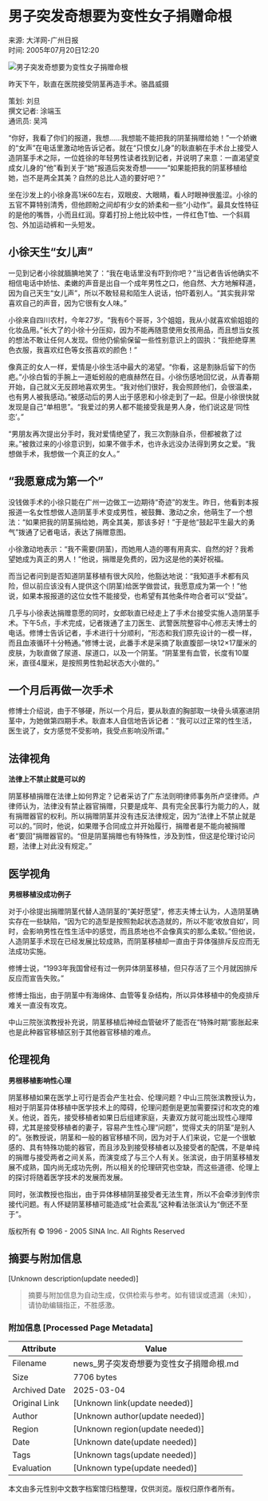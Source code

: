 # 男子突发奇想要为变性女子捐赠命根

来源: 大洋网-广州日报  
时间: 2005年07月20日12:20  

![男子突发奇想要为变性女子捐赠命根](http://image2.sina.com.cn/dy/s/p/2005-07-20/U626P1T1D7275507F21DT20050720122025.jpg)  

昨天下午，耿直在医院接受阴茎再造手术。骆昌威摄

策划: 刘旦  
撰文记者: 涂端玉  
通讯员: 吴鸿  

“你好，我看了你们的报道，我想……我想能不能把我的阴茎捐赠给她！”一个娇嫩的“女声”在电话里激动地告诉记者。就在“只恨女儿身”的耿直躺在手术台上接受人造阴茎手术之际，一位姓徐的年轻男性读者找到记者，并说明了来意：一直渴望变成女儿身的“他”看到关于“她”报道后突发奇想———“如果能把我的阴茎移植给她，岂不是两全其美？自然的总比人造的要好吧？”

坐在沙发上的小徐身高1米60左右，双眼皮、大眼睛，看人时眼神很羞涩。小徐的五官不算特别清秀，但他顾盼之间却有少女的娇柔和一些“小动作”。最具女性特征的是他的嘴唇，小而且红润。穿着打扮上他比较中性，一件红色T恤、一个斜肩包、外加运动裤和一头短发。

## 小徐天生“女儿声”

一见到记者小徐就腼腆地笑了：“我在电话里没有吓到你吧？”当记者告诉他确实不相信电话中娇怯、柔嫩的声音是出自一个成年男性之口，他自然、大方地解释道，因为自己天生“女儿声”，所以不敢轻易和陌生人说话，怕吓着别人。“其实我非常喜欢自己的声音，因为它很有女人味。”

小徐来自四川农村，今年27岁。“我有6个哥哥，3个姐姐，我从小就喜欢偷姐姐的化妆品用。”长大了的小徐十分压抑，因为不能再随意使用女孩用品，而且想当女孩的想法不敢让任何人发现。但他仍偷偷保留一些性别意识上的固执：“我拒绝穿黑色衣服，我喜欢红色等女孩喜欢的颜色！”

像真正的女人一样，爱情是小徐生活中最大的渴望。“你看，这是割脉后留下的伤疤。”小徐白皙的手腕上一道蚯蚓般的疤痕赫然在目。小徐伤感地回忆说，从青春期开始，自己就义无反顾地喜欢男生。“我对他们很好，我会照顾他们，会很温柔，也有男人被我感动。”被感动后的男人出于感恩和小徐走到了一起。但是小徐很快就发现是自己“单相思”。“我爱过的男人都不能接受我是男人身，他们说这是‘同性恋’。”

“男朋友再次提出分手时，我对爱情绝望了，我三次割脉自杀，但都被救了过来。”被救过来的小徐意识到，如果不做手术，也许永远没办法得到男女之爱。“我想做手术，我想做一个真正的女人。”

## “我愿意成为第一个”

没钱做手术的小徐只能在广州一边做工一边期待“奇迹”的发生。昨日，他看到本报报道一名女性想做人造阴茎手术变成男性，被鼓舞、激动之余，他萌生了一个想法：“如果把我的阴茎捐给她，两全其美，那该多好！”于是他“鼓起平生最大的勇气”拨通了记者电话，表达了捐赠意图。

小徐激动地表示：“我不需要(阴茎)，而她用人造的哪有用真实、自然的好？我希望她成为真正的男人！”他说，捐赠是免费的，因为这是他的美好祝福。

而当记者问到是否知道阴茎移植有很大风险，他豁达地说：“我知道手术都有风险，但以前应该没有人提供这个(阴茎)给医学做尝试，我愿意成为第一个！”他说，如果本报报道的这位女性不能接受，也希望有其他条件吻合者可以“受益”。

几乎与小徐表达捐赠意愿的同时，女郎耿直已经走上了手术台接受实施人造阴茎手术。下午5点，手术完成，记者拨通了主刀医生、武警医院整容中心修志夫博士的电话。修博士告诉记者，手术进行十分顺利，“形态和我们原先设计的一模一样，而且血液循环十分畅通。”修博士说，此番手术是采摘了耿直腹部一块12×17厘米的皮肤，为耿直做了尿道、尿道口，以及一个阴茎。“阴茎里有血管，长度有10厘米，直径4厘米，是按照男性勃起状态大小做的。”

## 一个月后再做一次手术

修博士介绍说，由于不够硬，所以一个月后，要从耿直的胸部取一块骨头填塞进阴茎中，为她做第四期手术。耿直本人自信地告诉记者：“我可以过正常的性生活，医生说了，女方感觉不受影响，我受点影响没所谓。”

## 法律视角

**法律上不禁止就是可以的**

阴茎移植捐赠在法律上如何界定？记者采访了广东法则明律师事务所卢坚律师。卢律师认为，法律没有禁止器官捐赠，只要是成年、具有完全民事行为能力的人，就有捐赠器官的权利。所以捐赠阴茎并没有违反法律规定，因为“法律上不禁止就是可以的。”同时，他说，如果赠予合同成立并开始履行，捐赠者是不能向被捐赠者“要回”捐赠器官的。“但是阴茎捐赠也有特殊性，涉及到性，但这是伦理讨论问题，法律上对此没有规定。”

## 医学视角

**男根移植没成功例子**

对于小徐提出捐赠阴茎代替人造阴茎的“美好愿望”，修志夫博士认为，人造阴茎确实存在一些缺陷，“因为它的造型是按照勃起状态造就的，所以不能‘收放自如’，同时，会影响男性在性生活中的感觉，而且质地也不会像真实的那么柔软。”但他说，人造阴茎手术现在已经发展比较成熟，而阴茎移植却一直由于异体强排斥反应而无法成功实施。

修博士说，“1993年我国曾经有过一例异体阴茎移植，但只存活了三个月就因排斥反应而宣告失败。”

修博士指出，由于阴茎中有海绵体、血管等复杂结构，所以异体移植中的免疫排斥难关一直没有攻克。

中山三院张滨教授补充说，阴茎移植后神经血管破坏了能否在“特殊时期”膨胀起来也是此种器官移植区别于其他器官移植的难点。

## 伦理视角

**男根移植影响性心理**

阴茎移植如果在医学上可行是否会产生社会、伦理问题？中山三院张滨教授认为，相对于阴茎异体移植中医学技术上的障碍，伦理问题倒是更加需要探讨和攻克的难关。他说，首先，接受移植者如果日后组建家庭，夫妻双方就可能出现性心理障碍，尤其是接受移植者的妻子，容易产生性心理“问题”，觉得丈夫的阴茎“是别人的”。张教授说，阴茎和一般的器官移植不同，因为对于人们来说，它是一个很敏感的、具有特殊功能的器官，而且涉及到接受移植者以及接受者的配偶，不是单纯的捐赠与接受两者之间关系，而演变成了与三个人有关。张滨说，由于阴茎移植发展不成熟，国内尚无成功先例，所以相关的伦理研究也空缺，而这些道德、伦理上的探讨将随着医学技术的发展而发展。

同时，张滨教授也指出，由于异体移植阴茎接受者无法生育，所以不会牵涉到传宗接代问题。有人怀疑阴茎移植可能造成“社会紊乱”这种看法张滨认为“倒还不至于”。 

版权所有 © 1996 - 2005 SINA Inc. All Rights Reserved
<!-- tcd_original_link http://news.sina.com.cn/s/p/2005-07-20/12207275507.shtml -->


## 摘要与附加信息

<!-- tcd_abstract -->
[Unknown description(update needed)]
<!-- tcd_abstract_end -->

> 摘要与附加信息为自动生成，仅供检索与参考。如有错误或遗漏（未知），请协助编辑指正，不胜感激。

### 附加信息 [Processed Page Metadata]

| Attribute       | Value                                  |
|-----------------|----------------------------------------|
| Filename        | news_男子突发奇想要为变性女子捐赠命根.md                             |
| Size            | 7706 bytes                           |
| Archived Date   | 2025-03-04                             |
| Original Link   | [Unknown link(update needed)]                       |
| Author          | [Unknown author(update needed)]                               |
| Region          | [Unknown region(update needed)]                               |
| Date            | [Unknown date(update needed)]                                 |
| Tags            | [Unknown tags(update needed)]                                 |
| Evaluation            | [Unknown type(update needed)]                                 |
<!-- tcd_table_end -->

本文由多元性别中文数字档案馆归档整理，仅供浏览。版权归原作者所有。
